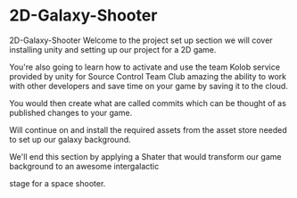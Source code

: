 # 2D-Galaxy-Shooter
2D-Galaxy-Shooter
Welcome to the project set up section we will cover installing unity and setting up our project for a 2D game.

You're also going to learn how to activate and use the team Kolob service provided by unity for Source Control Team Club amazing the ability to work with other developers and save time on your game by saving it to the cloud.

You would then create what are called commits which can be thought of as published changes to your game.

Will continue on and install the required assets from the asset store needed to set up our galaxy background.

We'll end this section by applying a Shater that would transform our game background to an awesome intergalactic


stage for a space shooter.

